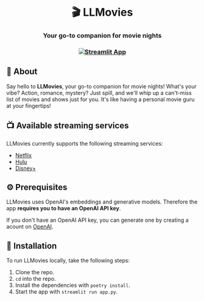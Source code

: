 <h1 align="center">🎬 LLMovies</h1>

<!-- Add a screenshot of the site -->
<h3 align="center">Your go-to companion for movie nights<h3>
</p>
<div align="center">
  <a href="">
    <img src="https://static.streamlit.io/badges/streamlit_badge_black_white.svg" alt="Streamlit App"/>
  </a>
</div>

## 🤔 About
Say hello to **LLMovies**, your go-to companion for movie nights!  What's your vibe? Action, romance, mystery? Just spill, and we'll whip up a can't-miss list of movies and shows just for you.  It's like having a personal movie guru at your fingertips!

## 📺 Available streaming services
LLMovies currently supports the following streaming services:
<!-- Change to logos -->
- [Netflix](https://www.kaggle.com/datasets/shivamb/netflix-shows)
- [Hulu](https://www.kaggle.com/datasets/shivamb/hulu-movies-and-tv-shows)
- [Disney+](https://www.kaggle.com/datasets/shivamb/disney-movies-and-tv-shows)

## ⚙️ Prerequisites
LLMovies uses OpenAI's embeddings and generative models. Therefore the app **requires you to have an OpenAI API key**. 

If you don't have an OpenAI API key, you can generate one by creating a acount on [OpenAI](https://platform.openai.com/account/api-keys).

## 💾 Installation
To run LLMovies locally, take the following steps:
1. Clone the repo.
2. `cd` into the repo.
4. Install the dependencies with `poetry install`.
5. Start the app with `streamlit run app.py`.

